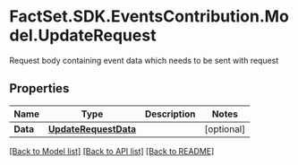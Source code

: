 # FactSet.SDK.EventsContribution.Model.UpdateRequest
Request body containing event data which needs to be sent with request

## Properties

Name | Type | Description | Notes
------------ | ------------- | ------------- | -------------
**Data** | [**UpdateRequestData**](UpdateRequestData.md) |  | [optional] 

[[Back to Model list]](../README.md#documentation-for-models) [[Back to API list]](../README.md#documentation-for-api-endpoints) [[Back to README]](../README.md)

